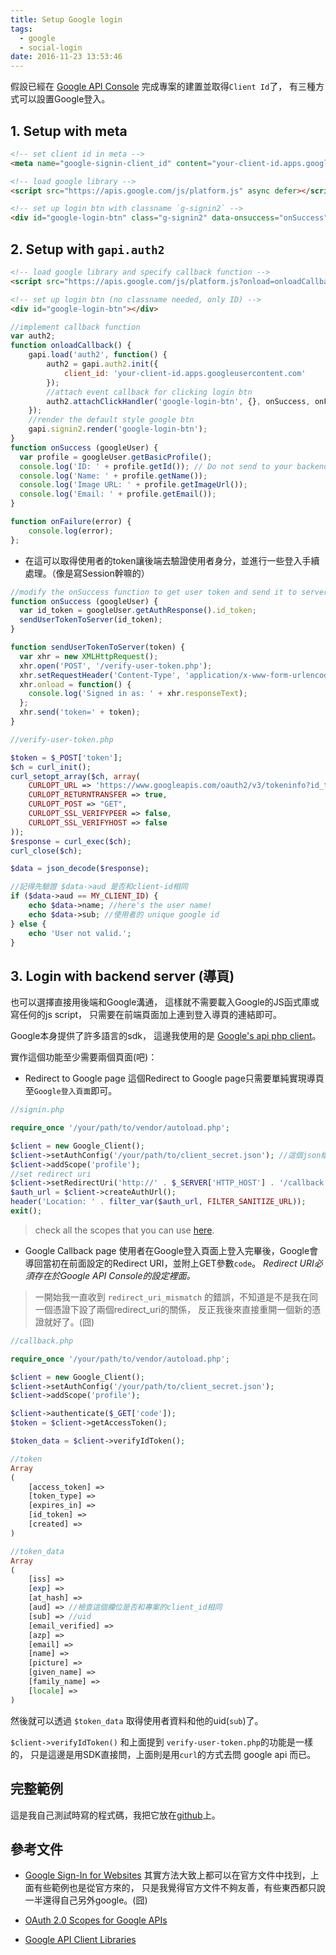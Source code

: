 ```yaml
---
title: Setup Google login
tags:
  - google
  - social-login
date: 2016-11-23 13:53:46
---
```



假設已經在 [Google API Console](https://console.developers.google.com/projectselector/apis/library) 完成專案的建置並取得`Client Id`了，
有三種方式可以設置Google登入。

## 1. Setup with meta

```html
<!-- set client id in meta -->
<meta name="google-signin-client_id" content="your-client-id.apps.googleusercontent.com">

<!-- load google library -->
<script src="https://apis.google.com/js/platform.js" async defer></script>

<!-- set up login btn with classname `g-signin2` -->
<div id="google-login-btn" class="g-signin2" data-onsuccess="onSuccess"></div>
```

## 2. Setup with `gapi.auth2`

```html
<!-- load google library and specify callback function -->
<script src="https://apis.google.com/js/platform.js?onload=onloadCallback" async defer></script>

<!-- set up login btn (no classname needed, only ID) -->
<div id="google-login-btn"></div>
```

```js
//implement callback function
var auth2;
function onloadCallback() {
    gapi.load('auth2', function() {
        auth2 = gapi.auth2.init({
            client_id: 'your-client-id.apps.googleusercontent.com'
        });
        //attach event callback for clicking login btn
        auth2.attachClickHandler('google-login-btn', {}, onSuccess, onFailure);
    });
    //render the default style google btn
    gapi.signin2.render('google-login-btn');
}
function onSuccess (googleUser) {
  var profile = googleUser.getBasicProfile();
  console.log('ID: ' + profile.getId()); // Do not send to your backend! Use an ID token instead.
  console.log('Name: ' + profile.getName());
  console.log('Image URL: ' + profile.getImageUrl());
  console.log('Email: ' + profile.getEmail());
}

function onFailure(error) {
    console.log(error);
};
```

- 在這可以取得使用者的token讓後端去驗證使用者身分，並進行一些登入手續處理。（像是寫Session幹嘛的）

```js
//modify the onSuccess function to get user token and send it to server
function onSuccess (googleUser) {
  var id_token = googleUser.getAuthResponse().id_token;
  sendUserTokenToServer(id_token);
}

function sendUserTokenToServer(token) {
  var xhr = new XMLHttpRequest();
  xhr.open('POST', '/verify-user-token.php');
  xhr.setRequestHeader('Content-Type', 'application/x-www-form-urlencoded');
  xhr.onload = function() {
    console.log('Signed in as: ' + xhr.responseText);
  };
  xhr.send('token=' + token);
}
```

```php
//verify-user-token.php

$token = $_POST['token'];
$ch = curl_init();
curl_setopt_array($ch, array(
    CURLOPT_URL => 'https://www.googleapis.com/oauth2/v3/tokeninfo?id_token='.$token,
    CURLOPT_RETURNTRANSFER => true,
    CURLOPT_POST => "GET",
    CURLOPT_SSL_VERIFYPEER => false,
    CURLOPT_SSL_VERIFYHOST => false
));
$response = curl_exec($ch);
curl_close($ch);

$data = json_decode($response);

//記得先驗證 $data->aud 是否和client-id相同
if ($data->aud == MY_CLIENT_ID) {
    echo $data->name; //here's the user name!
    echo $data->sub; //使用者的 unique google id
} else {
    echo 'User not valid.';
}
```

## 3. Login with backend server (導頁)

也可以選擇直接用後端和Google溝通，
這樣就不需要載入Google的JS函式庫或寫任何的js script，
只需要在前端頁面加上連到登入導頁的連結即可。

Google本身提供了許多語言的sdk，
這邊我使用的是 [Google's api php client](https://github.com/google/google-api-php-client)。

實作這個功能至少需要兩個頁面(吧)：

- Redirect to Google page
  這個Redirect to Google page只需要單純實現導頁至`Google登入頁面`即可。

```php
//signin.php

require_once '/your/path/to/vendor/autoload.php';

$client = new Google_Client();
$client->setAuthConfig('/your/path/to/client_secret.json'); //這個json檔可以從Google API Console下載取得
$client->addScope('profile');
//set redirect uri
$client->setRedirectUri('http://' . $_SERVER['HTTP_HOST'] . '/callback.php');
$auth_url = $client->createAuthUrl();
header('Location: ' . filter_var($auth_url, FILTER_SANITIZE_URL));
exit();
```

> check all the scopes that you can use [here](https://developers.google.com/identity/protocols/googlescopes).

- Google Callback page
  使用者在Google登入頁面上登入完畢後，Google會導回當初在前面設定的Redirect URI，並附上GET參數`code`。
  *Redirect URI必須存在於Google API Console的設定裡面。*

> 一開始我一直收到 `redirect_uri_mismatch` 的錯誤，不知道是不是我在同一個憑證下設了兩個redirect_uri的關係，
反正我後來直接重開一個新的憑證就好了。(囧)

```php
//callback.php

require_once '/your/path/to/vendor/autoload.php';

$client = new Google_Client();
$client->setAuthConfig('/your/path/to/client_secret.json');
$client->addScope('profile');

$client->authenticate($_GET['code']);
$token = $client->getAccessToken();

$token_data = $client->verifyIdToken();
```

```php
//token
Array
(
    [access_token] => 
    [token_type] => 
    [expires_in] => 
    [id_token] => 
    [created] => 
)

//token_data
Array
(
    [iss] => 
    [exp] => 
    [at_hash] => 
    [aud] => //檢查這個欄位是否和專案的client_id相同
    [sub] => //uid
    [email_verified] => 
    [azp] => 
    [email] => 
    [name] => 
    [picture] => 
    [given_name] => 
    [family_name] => 
    [locale] => 
)
```
然後就可以透過 `$token_data` 取得使用者資料和他的uid(`sub`)了。

`$client->verifyIdToken()` 和上面提到 `verify-user-token.php`的功能是一樣的，
只是這邊是用SDK直接問，上面則是用`curl`的方式去問 google api 而已。

## 完整範例
  這是我自己測試時寫的程式碼，我把它放在[github](https://github.com/tri613/google-login)上。

## 參考文件

- [Google Sign-In for Websites](https://developers.google.com/identity/sign-in/web/)
  其實方法大致上都可以在官方文件中找到，上面有些範例也是從官方來的，
  只是我覺得官方文件不夠友善，有些東西都只說一半還得自己另外google。(囧)

- [OAuth 2.0 Scopes for Google APIs](https://developers.google.com/identity/protocols/googlescopes)
- [Google API Client Libraries](https://developers.google.com/api-client-library/)